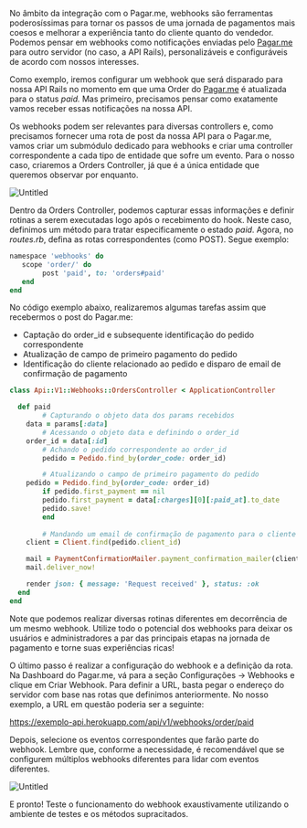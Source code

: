 No âmbito da integração com o Pagar.me, webhooks são ferramentas poderosíssimas para tornar os passos de uma jornada de pagamentos mais coesos e melhorar a experiência tanto do cliente quanto do vendedor. Podemos pensar em webhooks como notificações enviadas pelo [Pagar.me](http://Pagar.me) para outro servidor (no caso, a API Rails), personalizáveis e configuráveis de acordo com nossos interesses.

Como exemplo, iremos configurar um webhook que será disparado para nossa API Rails no momento em que uma Order do [Pagar.me](http://Pagar.me) é atualizada para o status *paid.* Mas primeiro, precisamos pensar como exatamente vamos receber essas notificações na nossa API.

Os webhooks podem ser relevantes para diversas controllers e, como precisamos fornecer uma rota de post da nossa API para o Pagar.me, vamos criar um submódulo dedicado para webhooks e criar uma controller correspondente a cada tipo de entidade que sofre um evento. Para o nosso caso, criaremos a Orders Controller, já que é a única entidade que queremos observar por enquanto.

![Untitled](https://s3-us-west-2.amazonaws.com/secure.notion-static.com/f766df72-b327-4799-9c1a-b108f44381a4/Untitled.png)

Dentro da Orders Controller, podemos capturar essas informações e definir rotinas a serem executadas logo após o recebimento do hook. Neste caso, definimos um método para tratar especificamente o estado *paid*. Agora, no *routes.rb*, defina as rotas correspondentes (como POST). Segue exemplo:

```ruby
namespace 'webhooks' do
   scope 'order/' do
        post 'paid', to: 'orders#paid'
   end
end
```

No código exemplo abaixo, realizaremos algumas tarefas assim que recebermos o post do Pagar.me:

- Captação do order_id e subsequente identificação do pedido correspondente
- Atualização de campo de primeiro pagamento do pedido
- Identificação do cliente relacionado ao pedido e disparo de email de confirmação de pagamento

```ruby
class Api::V1::Webhooks::OrdersController < ApplicationController

  def paid
		# Capturando o objeto data dos params recebidos
    data = params[:data]
		# Acessando o objeto data e definindo o order_id
    order_id = data[:id]
		# Achando o pedido correspondente ao order_id
		pedido = Pedido.find_by(order_code: order_id)

		# Atualizando o campo de primeiro pagamento do pedido
    pedido = Pedido.find_by(order_code: order_id)
		if pedido.first_payment == nil
	    pedido.first_payment = data[:charges][0][:paid_at].to_date
	    pedido.save!
		end
	
		# Mandando um email de confirmação de pagamento para o cliente
    client = Client.find(pedido.client_id)

    mail = PaymentConfirmationMailer.payment_confirmation_mailer(client.email)
    mail.deliver_now!

    render json: { message: 'Request received' }, status: :ok
  end
end
```

Note que podemos realizar diversas rotinas diferentes em decorrência de um mesmo webhook. Utilize todo o potencial dos webhooks para deixar os usuários e administradores a par das principais etapas na jornada de pagamento e torne suas experiências ricas!

O último passo é realizar a configuração do webhook e a definição da rota. Na Dashboard do Pagar.me, vá para a seção Configurações → Webhooks e clique em Criar Webhook. Para definir a URL, basta pegar o endereço do servidor com base nas rotas que definimos anteriormente. No nosso exemplo, a URL em questão poderia ser a seguinte: 

https://exemplo-api.herokuapp.com/api/v1/webhooks/order/paid

Depois, selecione os eventos correspondentes que farão parte do webhook. Lembre que, conforme a necessidade, é recomendável que se configurem múltiplos webhooks diferentes para lidar com eventos diferentes.

![Untitled](https://s3-us-west-2.amazonaws.com/secure.notion-static.com/8f9ac816-e72a-431e-b137-0d0acddbcedf/Untitled.png)

E pronto! Teste o funcionamento do webhook exaustivamente utilizando o ambiente de testes e os métodos supracitados.

#